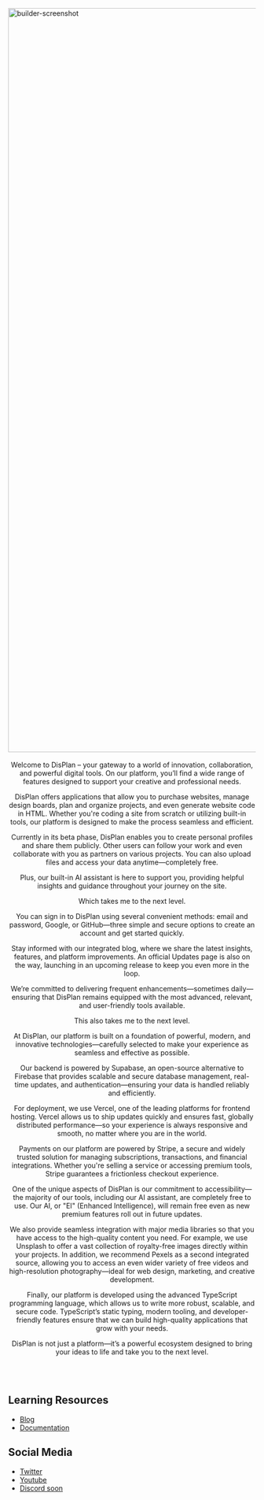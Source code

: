 <img width="1512" alt="builder-screenshot" src="https://files.catbox.moe/7cgcgw.png">
<br /><br />

<section align="center">
Welcome to DisPlan – your gateway to a world of innovation, collaboration, and powerful digital tools. On our platform, you’ll find a wide range of features designed to support your creative and professional needs.

DisPlan offers applications that allow you to purchase websites, manage design boards, plan and organize projects, and even generate website code in HTML. Whether you're coding a site from scratch or utilizing built-in tools, our platform is designed to make the process seamless and efficient.

Currently in its beta phase, DisPlan enables you to create personal profiles and share them publicly. Other users can follow your work and even collaborate with you as partners on various projects. You can also upload files and access your data anytime—completely free.

Plus, our built-in AI assistant is here to support you, providing helpful insights and guidance throughout your journey on the site.

Which takes me to the next level.

You can sign in to DisPlan using several convenient methods: email and password, Google, or GitHub—three simple and secure options to create an account and get started quickly.

Stay informed with our integrated blog, where we share the latest insights, features, and platform improvements. An official Updates page is also on the way, launching in an upcoming release to keep you even more in the loop.

We’re committed to delivering frequent enhancements—sometimes daily—ensuring that DisPlan remains equipped with the most advanced, relevant, and user-friendly tools available.

This also takes me to the next level.

At DisPlan, our platform is built on a foundation of powerful, modern, and innovative technologies—carefully selected to make your experience as seamless and effective as possible.

Our backend is powered by Supabase, an open-source alternative to Firebase that provides scalable and secure database management, real-time updates, and authentication—ensuring your data is handled reliably and efficiently.

For deployment, we use Vercel, one of the leading platforms for frontend hosting. Vercel allows us to ship updates quickly and ensures fast, globally distributed performance—so your experience is always responsive and smooth, no matter where you are in the world.

Payments on our platform are powered by Stripe, a secure and widely trusted solution for managing subscriptions, transactions, and financial integrations. Whether you're selling a service or accessing premium tools, Stripe guarantees a frictionless checkout experience.

One of the unique aspects of DisPlan is our commitment to accessibility—the majority of our tools, including our AI assistant, are completely free to use. Our AI, or "EI" (Enhanced Intelligence), will remain free even as new premium features roll out in future updates.

We also provide seamless integration with major media libraries so that you have access to the high-quality content you need. For example, we use Unsplash to offer a vast collection of royalty-free images directly within your projects. In addition, we recommend Pexels as a second integrated source, allowing you to access an even wider variety of free videos and high-resolution photography—ideal for web design, marketing, and creative development.

Finally, our platform is developed using the advanced TypeScript programming language, which allows us to write more robust, scalable, and secure code. TypeScript’s static typing, modern tooling, and developer-friendly features ensure that we can build high-quality applications that grow with your needs.

DisPlan is not just a platform—it’s a powerful ecosystem designed to bring your ideas to life and take you to the next level.
</section>
<br /><br />

## Learning Resources

- [Blog](https://displan.design/blog)
- [Documentation](https://displan.design/docs/)

## Social Media

- [Twitter](https://twitter.com/displan)
- [Youtube](https://www.youtube.com/@displan)
- [Discord soon](https://displan.us/community)
